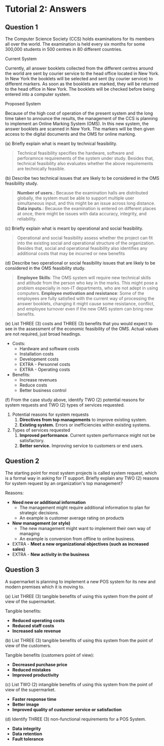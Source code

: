 # Tutorial 2: Answers

## Question 1

The Computer Science Society (CCS) holds examinations for its members all over the world. The
examination is held every six months for some 300,000 students in 500 centres in 80 different
countries.

Current System

Currently, all answer booklets collected from the different centres around the world are sent by
courier service to the head office located in New York. In New York the booklets will be selected and
sent (by courier service) to different markers. As soon as the booklets are marked, they will be
returned to the head office in New York. The booklets will be checked before being entered into a
computer system.

Proposed System

Because of the high cost of operation of the present system and the long time taken to announce the
results, the management of the CCS is planning to implement an Online Marking System (OMS). In
this new system, the answer booklets are scanned in New York. The markers will be then given access
to the digital documents and the OMS for online marking.

(a) Briefly explain what is meant by technical feasibility.

> Technical feasibility specifies the hardware, software and perforamnce requirements of the system under study. Besides that, technical feasibility also evaluates whether the above requirements are technically feasible.

(b) Describe two technical issues that are likely to be considered in the OMS feasibility study.

> **Number of users.**: Because the examination halls are distributed globally, the system must be able to support multiple user simultaneous input, and this might be an issue across long distance.
> **Data inputs.**: Because the examination is entered on different places at once, there might be issues with data accuracy, integrity, and reliability.

(c) Briefly explain what is meant by operational and social feasibility.

> Operational and social feasibility assess whether the project can fit into the existing social and operational structure of the organization.
> Besides that, social and operational feasibility also identifies any additional costs that may be incurred or new benefits

(d) Describe two operational or social feasibility issues that are likely to be considered in the OMS feasibility study.

> **Employee Skills**: The OMS system will require new technical skills and attitude from the person who key in the marks. This might pose a problem especially in non-IT departments, who are not adept in using computers.
> **Employee motivation and resistance**: Some of the employees are fully satisfied with the current way of processing the answer booklets, changing it might cause some resistance, conflict, and employee turnover even if the new OMS system can bring new benefits.

(e) List THREE (3) costs and THREE (3) benefits that you would expect to see in the assessment of the economic feasibility of the OMS. Actual values are not required, just broad headings.

- Costs:
  - Hardware and software costs
  - Installation costs
  - Development costs
  - EXTRA - Personnel costs
  - EXTRA - Operating costs
- Benefits:
  - Increase revenues
  - Reduce costs
  - Better business control

(f) From the case study above, identify TWO (2) potential reasons for system requests and TWO (2) types of services requested.

1. Potential reasons for system requests
   1. **Directives from top managements** to improve existing system.
   2. **Existing system.** Errors or inefficiencies within existing systems.
2. Types of services requested
   1. **Improved performance**. Current system performance might not be satisfactory.
   2. **Better service.** Improving service to customers or end users.

## Question 2

The starting point for most system projects is called system request, which is a formal way in asking for IT support. Briefly explain any TWO (2) reasons for system request by an organization's top management?

Reasons:

- **Need new or additional information**
  - The management might require additional information to plan for strategic decisions.
  - An example is customer average rating on products
- **New management (or style)**
  - The new management might want to implement their own way of managing
  - An example is conversion from offline to online business.
- EXTRA - **Meet a new organizational objectives (such as increased sales)**
- EXTRA - **New activity in the business**

## Question 3

A supermarket is planning to implement a new POS system for its new and modern premises which it is moving to.

(a) List THREE (3) tangible benefits of using this system from the point of view of the supermarket.

Tangible benefits:

- **Reduced operating costs**
- **Reduced staff costs**
- **Increased sale revenue**

(b) List THREE (3) tangible benefits of using this system from the point of view of the customers.

Tangible benefits (customers point of view):

- **Decreased purchase price**
- **Reduced mistakes**
- **Improved productivity**

(c) List TWO (2) intangible benefits of using this system from the point of view of the supermarket.

- **Faster response time**
- **Better image**
- **Improved quality of customer service or satisfaction**

(d) Identify THREE (3) non-functional requirements for a POS System.

- **Data integrity**
- **Data retention**
- **Fault tolerance**
